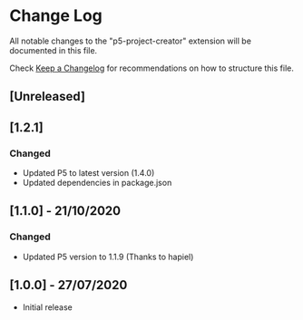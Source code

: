# Change Log

All notable changes to the "p5-project-creator" extension will be documented in this file.

Check [Keep a Changelog](http://keepachangelog.com/) for recommendations on how to structure this file.

## [Unreleased]

## [1.2.1]
### Changed
 - Updated P5 to latest version (1.4.0)
 - Updated dependencies in package.json

## [1.1.0] - 21/10/2020
### Changed
- Updated P5 version to 1.1.9 (Thanks to hapiel)

## [1.0.0] - 27/07/2020
- Initial release